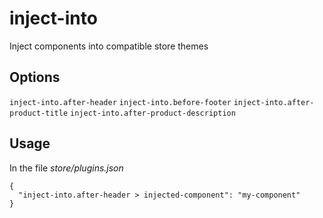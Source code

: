 # inject-into
Inject components into compatible store themes

## Options
`inject-into.after-header`
`inject-into.before-footer`
`inject-into.after-product-title`
`inject-into.after-product-description`

## Usage
In the file *store/plugins.json*
```
{
  "inject-into.after-header > injected-component": "my-component"
}
```

